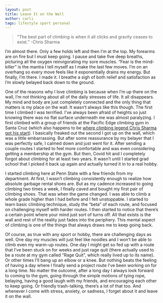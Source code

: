 ```yaml
---
layout: post
title: Leave It on the Wall
author: carli
tags: lifestyle sport personal
---
```


>”The best part of climbing is when it all clicks and gravity ceases to exist.” -Chris Sharma

I’m almost there. Only a few holds left and then I’m at the top. My forearms are on fire but I must keep going. I pause and take five deep breaths, picturing all the oxygen reinvigorating my sore muscles. “Fear is the mind-killer” is the mantra I tell myself as I make the last few moves. I’m on an overhang so every move feels like it exponentially drains my energy. But finally, I’m there. I made it. I breathe a sigh of both relief and satisfaction as I’m slowly belayed back down to the ground.

One of the reasons why I love climbing is because when I’m up there on the wall, I’m not thinking about all of the daily stresses of life. It all disappears. My mind and body are just completely connected and the only thing that matters is my place on the wall. It wasn’t always like this though. The first time I climbed I was terrified. I’ve always been afraid of heights so just knowing there was no flat surface underneath me was almost paralyzing. I first climbed with a group of friends at the Pacific Edge climbing gym in Santa Cruz (which also happens to be [where climbing legend Chris Sharma got his start](http://www.chrissharma.com/about-chris)). I basically freaked out the second I got up on the wall, which was a little embarrassing. But after some reassurance by my belayer that I was perfectly safe, I calmed down and just went for it. After sending a couple routes I started to feel more comfortable and was even considering getting a membership at the gym. But then, Covid hit and I completely forgot about climbing for at least two years. It wasn’t until I started grad school that I picked it back up again and actually turned it in to a real hobby. 

I started climbing here at Penn State with a few friends from my department. At first, I wasn’t climbing consistently enough to realize how absolute garbage rental shoes are. But as my cadence increased to going climbing two times a week, I finally caved and bought my first pair of climbing shoes. That was when the game changed. I was able to climb a whole grade higher than I had before and I felt unstoppable. I started to learn basic climbing technique, study the “beta” of each route, and focused on challenging myself with harder routes. I then started to notice that there’s a certain point where your mind just sort of turns off. All that exists is the wall and rest of the reality just fades into the periphery. This mental aspect of climbing is one of the things that always draws me to keep going back.

Of course, as true with any sport or hobby, there are challenging days as well. One day my muscles will just feel like noodles and I won’t be able to climb even my warm-up routes. One day I might get so fed up with a route that I’ve been stuck on for weeks and just rage quit (there actually used to be a route at my gym called “Rage Quit”, which really lived up to its name). Or other times I’ll bang up an elbow or a knee. But nothing beats the feeling of having a day where I finally send a project route I’ve been working on for a long time. No matter the outcome, after a long day I always look forward to coming to the gym, going through the simple motions of tying rope, belaying, having a good laugh with my friends, and encouraging each other to keep going. Or friendly trash-talking, there’s a lot of that too. And whenever I come with stress, anxiety, or sadness, I forget about it and leave it on the wall.
